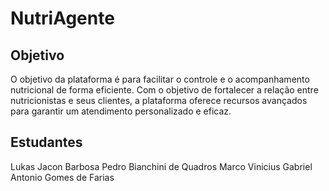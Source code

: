 # NutriAgente

## Objetivo
O objetivo da plataforma é para facilitar o controle e o acompanhamento nutricional de forma eficiente. Com o objetivo de fortalecer a relação entre nutricionistas e seus clientes, a plataforma oferece recursos avançados para garantir um atendimento personalizado e eficaz.
<br>

## Estudantes

Lukas Jacon Barbosa
Pedro Bianchini de Quadros
Marco Vinicius
Gabriel Antonio Gomes de Farias
